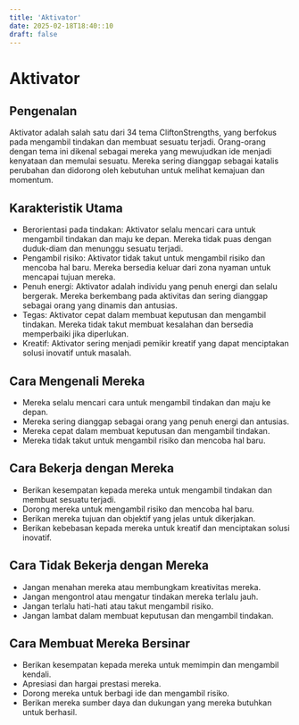 ```yaml
---
title: 'Aktivator'
date: 2025-02-18T18:40::10
draft: false
---
```


# Aktivator

## Pengenalan

Aktivator adalah salah satu dari 34 tema CliftonStrengths, yang berfokus pada mengambil tindakan dan membuat sesuatu terjadi. Orang-orang dengan tema ini dikenal sebagai mereka yang mewujudkan ide menjadi kenyataan dan memulai sesuatu. Mereka sering dianggap sebagai katalis perubahan dan didorong oleh kebutuhan untuk melihat kemajuan dan momentum.

## Karakteristik Utama

- Berorientasi pada tindakan: Aktivator selalu mencari cara untuk mengambil tindakan dan maju ke depan. Mereka tidak puas dengan duduk-diam dan menunggu sesuatu terjadi.
- Pengambil risiko: Aktivator tidak takut untuk mengambil risiko dan mencoba hal baru. Mereka bersedia keluar dari zona nyaman untuk mencapai tujuan mereka.
- Penuh energi: Aktivator adalah individu yang penuh energi dan selalu bergerak. Mereka berkembang pada aktivitas dan sering dianggap sebagai orang yang dinamis dan antusias.
- Tegas: Aktivator cepat dalam membuat keputusan dan mengambil tindakan. Mereka tidak takut membuat kesalahan dan bersedia memperbaiki jika diperlukan.
- Kreatif: Aktivator sering menjadi pemikir kreatif yang dapat menciptakan solusi inovatif untuk masalah.

## Cara Mengenali Mereka

- Mereka selalu mencari cara untuk mengambil tindakan dan maju ke depan.
- Mereka sering dianggap sebagai orang yang penuh energi dan antusias.
- Mereka cepat dalam membuat keputusan dan mengambil tindakan.
- Mereka tidak takut untuk mengambil risiko dan mencoba hal baru.

## Cara Bekerja dengan Mereka

- Berikan kesempatan kepada mereka untuk mengambil tindakan dan membuat sesuatu terjadi.
- Dorong mereka untuk mengambil risiko dan mencoba hal baru.
- Berikan mereka tujuan dan objektif yang jelas untuk dikerjakan.
- Berikan kebebasan kepada mereka untuk kreatif dan menciptakan solusi inovatif.

## Cara Tidak Bekerja dengan Mereka

- Jangan menahan mereka atau membungkam kreativitas mereka.
- Jangan mengontrol atau mengatur tindakan mereka terlalu jauh.
- Jangan terlalu hati-hati atau takut mengambil risiko.
- Jangan lambat dalam membuat keputusan dan mengambil tindakan.

## Cara Membuat Mereka Bersinar

- Berikan kesempatan kepada mereka untuk memimpin dan mengambil kendali.
- Apresiasi dan hargai prestasi mereka.
- Dorong mereka untuk berbagi ide dan mengambil risiko.
- Berikan mereka sumber daya dan dukungan yang mereka butuhkan untuk berhasil.
